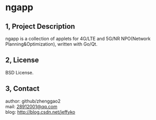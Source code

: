 ngapp
=====

1, Project Description
-----
ngapp is a collection of applets for 4G/LTE and 5G/NR NPO(Network Planning&Optimization), written with Go/Qt.

2, License
-----
BSD License.

3, Contact
-----
author: github/zhenggao2<br>
mail: 28912001@qq.com<br>
blog: http://blog.csdn.net/jeffyko
